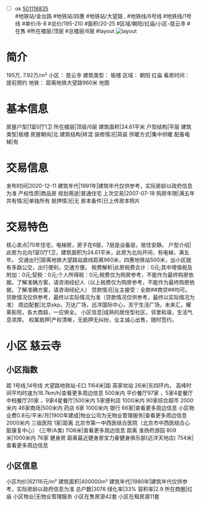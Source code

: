 - [ ] ok [501118835](https://bj.5i5j.com/ershoufang/501118835.html)  
 #地铁站/金台路 #地铁站/四惠 #地铁站/大望路 ,  #地铁线/6号线 #地铁线/1号线
#单价/6-8 #总价/195-210 #面积/20-25   #区域/朝阳/红庙/小区-慈云寺 #在售 #所在楼层/顶层 #总楼层/6层 #layout 
![layout](http://image2a.5i5j.com/bdir/layout/198623.jpg_P5.jpg) 
# 简介 
 195万,  7.92万/m² 
小区： 慈云寺
建筑类型： 板楼
区域： 朝阳 红庙
看房时间： 提前预约
地铁： 距离地铁大望路960米 地图
# 基本信息 
 房屋户型|1室0厅1卫
所在楼层|顶层/6层
建筑面积|24.61平米
户型结构|平层
建筑类型|板楼
房屋朝向|北
建筑结构|砖混
装修情况|简装
供暖方式|集中供暖
配备电梯|有
# 交易信息 
 发布时间|2020-12-11
建筑年代|1991年|建筑年代仅供参考，实际房龄以政府信息为准
产权性质|商品房
规划用途|普通住宅
上次交易|2007-07-18
购房年限|满五年
共有情况|单独所有
抵押情况|无
房本备件|已上传房本照片
# 交易特色 
 核心卖点|70年住宅，电梯房，房子在6层，7层是设备层，居住安静。
户型介绍|此房为北向1室0厅1卫，建筑面积为24.61平米，此房为北向开间，有电梯，满五年。
交通出行|距离地铁大望路站直线距离960米，四惠地铁站500米，出小区就有多路公交，出行便利，交通方便。
税费解析|此房税费合计：0元;其中增值税及附加：0元;契税：0元;个人所得税：0元;税费仅为购房参考，不能作为最终购房依据，了解准确方案，请咨询经纪人（以上税费仅为购房参考，不能作为最终购房依据，了解准确方案，请咨询经纪人）
贷款情况|业主接受：全款##商贷##均可。贷款情况仅供参考，最终以实际情况为准（贷款情况仅供参考，最终以实际情况为准）
周边配套|北京skp，万达广场，远洋国际中心，苏宁生活广场，未来汇，耀莱影院，各大商超，一应俱全。
小区信息|成熟的居住型社区，邻里和谐，生活气息浓厚。
权属抵押|产权清晰，无抵押无纠纷，业主诚心出售，随时签约。
# 小区 慈云寺
## 小区指数 
 距 1号线,14号线 大望路地铁站-E口 1164米|距 英家坟站 26米|东四环内， 高峰时间平均时速为18.7km/h|查看更多周边信息
500米内 平价餐厅97家 ，5家4星餐厅
中档餐厅20家 ，9家4星餐厅|500米内 5家便利店
1000米内 90家综合超市
2000米内 46家商场|500米内 药店 6家
1000米内 银行 66家|查看更多周边信息
小区物业费0.8元/平米/月|1900年建成|物业公司为无物业管理服务|查看更多周边信息
2000米内 三级医院 1家|距离 北京市第一中西医结合医院（北京市中西医结合心脏康复中心） (三甲/A类) 1106米|查看更多周边信息
距离 淮扬府游园 809米|1000米内 76家 健身房
距离最近健身房宝力豪健身俱乐部(远洋天地店) 754米|查看更多周边信息
## 小区信息 
 小区均价|62116元/m²
建筑面积|400000m²
建筑年代|1980年|建筑年代仅供参考，实际房龄以政府信息为准
总户数|3076
绿化率|33%
容积率|2.9
所在商圈|红庙
小区物业|无物业管理服务
小区在售房源42套
小区在租房源11套
